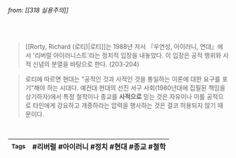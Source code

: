 
###### from: [[318 실용주의]]

<br/>

>[[Rorty, Richard (로티)|로티]]는 1988년 저서 『우연성, 아이러니, 연대』에서 '리버럴 아이러니스트'라는 정치적 입장을 내놓았다. 이 입장은 공적 행위와 사적 신념의 분열을 바탕으로 한다. (203-204) 

>로티에 따르면 현대는 "공적인 것과 사적인 것을 통일하는 이론에 대한 요구를 포기"해야 하는 시대다. 예컨대 현대의 선진 서구 사회(1980년대에 집필된 책임을 상기하자)에서 특정 철학이나 종교를 **사적으로** 믿는 것은 자유이나 이를 공적으로 타인에게 강요하고 개종하라는 압력을 행사하는 것은 결코 허용되지 않기 때문이다.  

<br/>

| <small> Tags </small> | #리버럴 #아이러니 #정치  #현대  #종교 #철학 |
| --- | --- |
